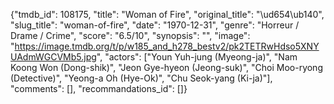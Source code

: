 {"tmdb_id": 108175, "title": "Woman of Fire", "original_title": "\ud654\ub140", "slug_title": "woman-of-fire", "date": "1970-12-31", "genre": "Horreur / Drame / Crime", "score": "6.5/10", "synopsis": "", "image": "https://image.tmdb.org/t/p/w185_and_h278_bestv2/pk2TETRwHdso5XNYUAdmWGCVMb5.jpg", "actors": ["Youn Yuh-jung (Myeong-ja)", "Nam Koong Won (Dong-shik)", "Jeon Gye-hyeon (Jeong-suk)", "Choi Moo-ryong (Detective)", "Yeong-a Oh (Hye-Ok)", "Chu Seok-yang (Ki-ja)"], "comments": [], "recommandations_id": []}